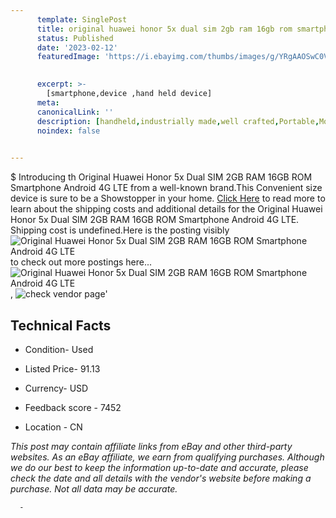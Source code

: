 ```yaml
---
      template: SinglePost
      title: original huawei honor 5x dual sim 2gb ram 16gb rom smartphone android 4g lte
      status: Published
      date: '2023-02-12'
      featuredImage: 'https://i.ebayimg.com/thumbs/images/g/YRgAAOSwC0Vc1E~Z/s-l225.jpg'
       

      excerpt: >-
        [smartphone,device ,hand held device]
      meta:
      canonicalLink: ''
      description: [handheld,industrially made,well crafted,Portable,Mobile,Compact,Convenient,Lightweight,Maneuverable,Man-portable,Miniature,Carriable,Hand-held,Light,Holdable,Transportable,Mobile device,Pocket-sized,On-the-go,Wireless,Cordless,Compact size,Convenient size, smartphone,device ,hand held device]
      noindex: false
      

---
```

$
      Introducing th Original Huawei Honor 5x Dual SIM 2GB RAM 16GB ROM Smartphone Android 4G LTE from a well-known brand.This Convenient size device  is sure to be a Showstopper in your home. [Click Here](https://www.ebay.com/itm/234480950591?hash=item3698275d3f%3Ag%3AYRgAAOSwC0Vc1E%7EZ&mkevt=1&mkcid=1&mkrid=711-53200-19255-0&campid=%253CePNCampaignId%253E&customid=%253CreferenceId%253E&toolid=10049) to read more to learn about the shipping costs and additional details for the Original Huawei Honor 5x Dual SIM 2GB RAM 16GB ROM Smartphone Android 4G LTE. Shipping cost is undefined.Here is the posting visibly ![Original Huawei Honor 5x Dual SIM 2GB RAM 16GB ROM Smartphone Android 4G LTE](https://i.ebayimg.com/thumbs/images/g/YRgAAOSwC0Vc1E~Z/s-l225.jpg) to check out more postings here... ![Original Huawei Honor 5x Dual SIM 2GB RAM 16GB ROM Smartphone Android 4G LTE](https://i.ebayimg.com/images/g/YRgAAOSwC0Vc1E~Z/s-l960.jpg), ![check vendor page](https://origin-galleryplus.ebayimg.com/ws/web/234480950591_2_0_1/225x225.jpg)'

      

 ## Technical Facts 



     
      

 - Condition- Used 


      

 - Listed Price- 91.13 


      

 - Currency- USD 


      

 - Feedback score - 7452 


      

 - Location - CN 


      
      

 *_This post may contain affiliate links from eBay and other third-party websites. As an eBay affiliate, we earn from qualifying purchases. Although we do our best to keep the information up-to-date and accurate, please check the date and all details with the vendor's website before making a purchase. Not all data may be accurate._*




      -
